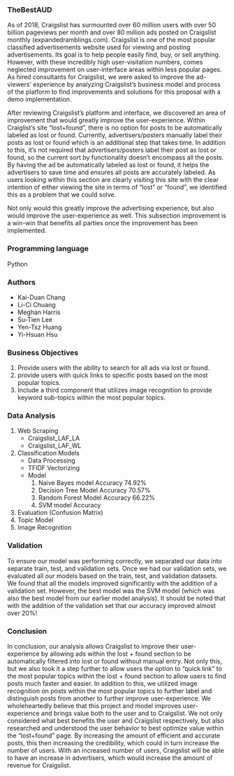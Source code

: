 ### TheBestAUD
As of 2018, Craigslist has surmounted over 60 million users with over 50 billion pageviews per month and over 80 million ads posted on Craigslist monthly (expandedramblings.com). Craigslist is one of the most popular classified advertisements website used for 
viewing and posting advertisements. Its goal is to help people easily find, buy, or sell anything. However, with these incredibly high user-visitation numbers, comes neglected 
improvement on user-interface areas within less popular pages. As hired consultants for Craigslist, we were asked to improve the ad-viewers’ experience by analyzing Craigslist’s business model and process of the platform to find improvements and solutions for this proposal with a demo implementation.

After reviewing Craigslist’s platform and interface, we discovered an area of improvement that would greatly improve the user-experience. Within Craiglist’s site “lost+found”, there is no option for posts to be automatically labeled as lost or found. Currently, advertisers/posters manually label their posts as lost or found which is an additional step that takes time. In addition to this, it’s not required that advertisers/posters label their post as lost or found, so the current sort by functionality doesn’t encompass all the posts. By having the ad be automatically labeled as lost or found, it helps the advertisers to save time and ensures all posts are accurately labeled. 
As users looking within this section are clearly visiting this site with the clear intention of either viewing the site in terms of “lost” or “found”, we identified this as a problem that we could solve. 

Not only would this greatly improve the advertising experience, but also would improve the user-experience as well. This subsection improvement is a win-win that benefits all parties once the improvement has been implemented.

### Programming language
Python

### Authors
* Kai-Duan Chang
* Li-Ci Chuang
* Meghan Harris
* Su-Tien Lee
* Yen-Tsz Huang
* Yi-Hsuan Hsu

### Business Objectives
1. Provide users with the ability to search for all ads via lost or found.
2. provide users with quick links to specific posts based on the most popular topics.
3. Include a third component that utilizes image recognition to provide keyword sub-topics within the most popular topics.

### Data Analysis
1. Web Scraping
    * Craigslist_LAF_LA
    * Craigslist_LAF_WL
3. Classification Models
    * Data Processing
    * TFIDF Vectorizing
    * Model
      1. Naive Bayes model Accuracy 74.92%
      2. Decision Tree Model Accuracy 70.57%
      3. Random Forest Model Accuracy 66.22%
      4. SVM model Accuracy
4. Evaluation (Confusion Matrix)
5. Topic Model
6. Image Recognition

### Validation
To ensure our model was performing correctly, we separated our data into separate train, test, and validation sets.
Once we had our validation sets, we evaluated all our models based on the train, test, and validation datasets. We found that all the models improved significantly with the addition of a validation set. However, the best model was the SVM model (which was also the best model from our earlier model analysis). It should be noted that with the addition of the validation set that our accuracy improved almost over 20%!

### Conclusion
In conclusion, our analysis allows Craigslist to improve their user-experience by allowing ads within the lost + found section to be automatically filtered into lost or found without manual entry. Not only this, but we also took it a step further to allow users the option to “quick link” to the most popular topics within the lost + found section to allow users to find posts much faster and easier. In addition to this, we utilized image recognition on posts within the most popular topics to further label and distinguish posts from another to further improve user-experience.
We wholeheartedly believe that this project and model improves user-experience and brings value both to the user and to Craigslist. We not only considered what best benefits the user and Craigslist respectively, but also researched and understood the user behavior to best optimize value within the “lost+found” page. By increasing the amount of efficient and accurate posts, this then increasing the credibility, which could in turn increase the number of users. With an increased number of users, Craigslist will be able to have an increase in advertisers, which would increase the amount of revenue for Craigslist.

